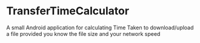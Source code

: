 # TransferTimeCalculator
A small Android application for calculating Time Taken to download/upload a file provided you know the file size and your network speed
